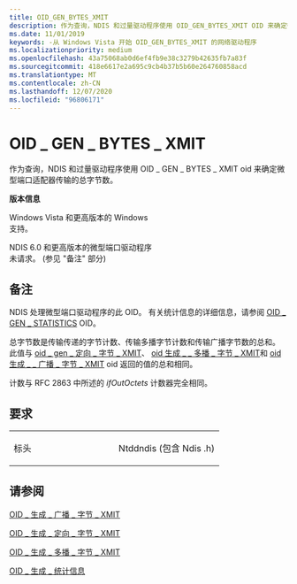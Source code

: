 ```yaml
---
title: OID_GEN_BYTES_XMIT
description: 作为查询，NDIS 和过量驱动程序使用 OID_GEN_BYTES_XMIT OID 来确定微型端口适配器传输的总字节数。
ms.date: 11/01/2019
keywords: -从 Windows Vista 开始 OID_GEN_BYTES_XMIT 的网络驱动程序
ms.localizationpriority: medium
ms.openlocfilehash: 43a75068ab0d6ef4fb9e38c3279b42635fb7a83f
ms.sourcegitcommit: 418e6617e2a695c9cb4b37b5b60e264760858acd
ms.translationtype: MT
ms.contentlocale: zh-CN
ms.lasthandoff: 12/07/2020
ms.locfileid: "96806171"
---
```

# <a name="oid_gen_bytes_xmit"></a>OID \_ GEN \_ BYTES \_ XMIT


作为查询，NDIS 和过量驱动程序使用 OID \_ GEN \_ BYTES \_ XMIT oid 来确定微型端口适配器传输的总字节数。

**版本信息**

<a href="" id="windows-vista-and-later-versions-of-windows"></a>Windows Vista 和更高版本的 Windows  
支持。

<a href="" id="ndis-6-0-and-later-miniport-drivers"></a>NDIS 6.0 和更高版本的微型端口驱动程序  
未请求。  (参见 "备注" 部分) 

<a name="remarks"></a>备注
-------

NDIS 处理微型端口驱动程序的此 OID。 有关统计信息的详细信息，请参阅 [OID \_ GEN \_ STATISTICS](oid-gen-statistics.md) OID。

总字节数是传输传递的字节计数、传输多播字节计数和传输广播字节数的总和。 此值与 [oid \_ gen \_ 定向 \_ 字节 \_ XMIT](oid-gen-directed-bytes-xmit.md)、 [oid 生成 \_ \_ 多播 \_ 字节 \_ XMIT](oid-gen-multicast-bytes-xmit.md)和 [oid 生成 \_ \_ 广播 \_ 字节 \_ XMIT](oid-gen-broadcast-bytes-xmit.md) oid 返回的值的总和相同。

计数与 RFC 2863 中所述的 *ifOutOctets* 计数器完全相同。

<a name="requirements"></a>要求
------------

<table>
<colgroup>
<col width="50%" />
<col width="50%" />
</colgroup>
<tbody>
<tr class="odd">
<td><p>标头</p></td>
<td>Ntddndis (包含 Ndis .h) </td>
</tr>
</tbody>
</table>

## <a name="see-also"></a>请参阅


[OID \_ 生成 \_ 广播 \_ 字节 \_ XMIT](oid-gen-broadcast-bytes-xmit.md)

[OID \_ 生成 \_ 定向 \_ 字节 \_ XMIT](oid-gen-directed-bytes-xmit.md)

[OID \_ 生成 \_ 多播 \_ 字节 \_ XMIT](oid-gen-multicast-bytes-xmit.md)

[OID \_ 生成 \_ 统计信息](oid-gen-statistics.md)

 

 




